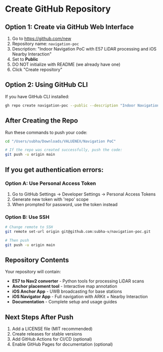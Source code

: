 # Create GitHub Repository

## Option 1: Create via GitHub Web Interface

1. Go to https://github.com/new
2. Repository name: `navigation-poc`
3. Description: "Indoor Navigation PoC with E57 LiDAR processing and iOS Nearby Interaction"
4. Set to **Public**
5. DO NOT initialize with README (we already have one)
6. Click "Create repository"

## Option 2: Using GitHub CLI

If you have GitHub CLI installed:
```bash
gh repo create navigation-poc --public --description "Indoor Navigation PoC with E57 LiDAR processing and iOS Nearby Interaction"
```

## After Creating the Repo

Run these commands to push your code:

```bash
cd "/Users/subha/Downloads/VALUENEX/Navigation PoC"

# If the repo was created successfully, push the code:
git push -u origin main
```

## If you get authentication errors:

### Option A: Use Personal Access Token
1. Go to GitHub Settings → Developer Settings → Personal Access Tokens
2. Generate new token with 'repo' scope
3. When prompted for password, use the token instead

### Option B: Use SSH
```bash
# Change remote to SSH
git remote set-url origin git@github.com:subha-v/navigation-poc.git

# Then push
git push -u origin main
```

## Repository Contents

Your repository will contain:
- **E57 to Nav2 converter** - Python tools for processing LiDAR scans
- **Anchor placement tool** - Interactive map annotation
- **iOS Anchor App** - UWB broadcasting for base stations  
- **iOS Navigator App** - Full navigation with ARKit + Nearby Interaction
- **Documentation** - Complete setup and usage guides

## Next Steps After Push

1. Add a LICENSE file (MIT recommended)
2. Create releases for stable versions
3. Add GitHub Actions for CI/CD (optional)
4. Enable GitHub Pages for documentation (optional)